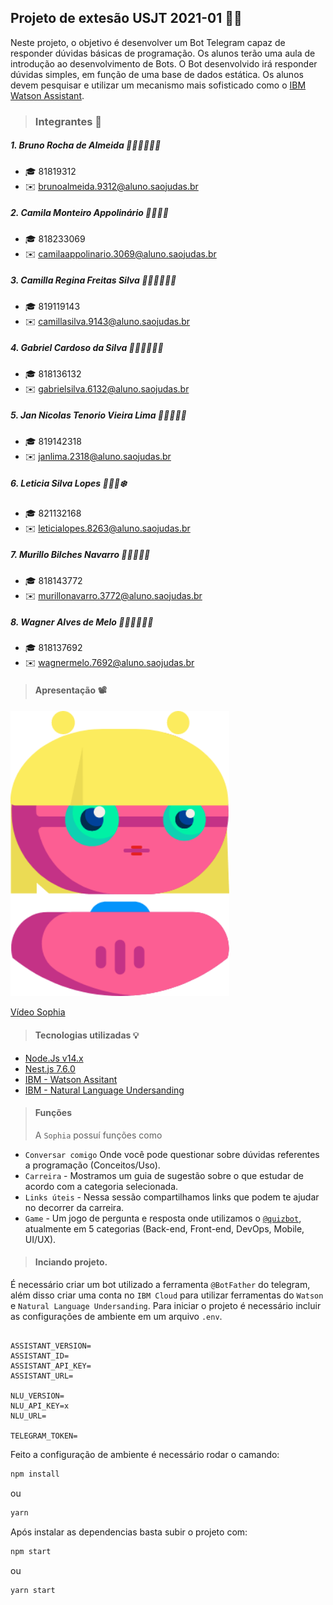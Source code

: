 ## Projeto de extesão USJT 2021-01 🤖📕

Neste projeto, o objetivo é desenvolver um Bot Telegram capaz de responder dúvidas básicas de programação. Os alunos terão uma aula de introdução ao desenvolvimento de Bots. O Bot desenvolvido irá responder dúvidas simples, em função de uma base de dados estática. Os alunos devem pesquisar e utilizar um mecanismo mais sofisticado como o [IBM Watson Assistant](https://developer.ibm.com/articles/introduction-watson-assistant/).

> ### Integrantes 💼

##### 1. Bruno Rocha de Almeida 👨🏾‍💻🧛🏾‍♂️

- 🎓 81819312
- ✉️ brunoalmeida.9312@aluno.saojudas.br

##### 2. Camila Monteiro Appolinário 👩🏻‍💻🤖

- 🎓 818233069
- ✉️ camilaappolinario.3069@aluno.saojudas.br

##### 3. Camilla Regina Freitas Silva 👩🏻‍💻🦹🏻‍♀️

- 🎓 819119143
- ✉️ camillasilva.9143@aluno.saojudas.br

##### 4. Gabriel Cardoso da Silva 👨🏻‍💻👨🏻‍💼

- 🎓 818136132
- ✉️ gabrielsilva.6132@aluno.saojudas.br

##### 5. Jan Nicolas Tenorio Vieira Lima 👨🏻‍💻🧞‍♂️

- 🎓 819142318
- ✉️ janlima.2318@aluno.saojudas.br

##### 6. Leticia Silva Lopes 👩🏻‍💻❄️

- 🎓 821132168
- ✉️ leticialopes.8263@aluno.saojudas.br

##### 7. Murillo Bilches Navarro 👨🏻‍💻🧙‍♂️

- 🎓 818143772
- ✉️ murillonavarro.3772@aluno.saojudas.br

##### 8. Wagner Alves de Melo 👨🏻‍💻🧛🏻‍♂️

- 🎓 818137692
- ✉️ wagnermelo.7692@aluno.saojudas.br

> #### Apresentação 📽️

<img src="public/../public/images/sophia.png" width="350px" >

[Vídeo Sophia]()

> #### Tecnologias utilizadas 💡

- [Node.Js v14.x](https://nodejs.org/en/download/)
- [Nest.js 7.6.0](https://nestjs.com/)
- [IBM - Watson Assitant](https://www.ibm.com/br-pt/cloud/watson-assistant)
- [IBM - Natural Language Undersanding](https://www.ibm.com/br-pt/cloud/watson-natural-language-understanding)

> #### Funções
>
> A `Sophia` possuí funções como

- `Conversar comigo` Onde você pode questionar sobre dúvidas referentes a programação (Conceitos/Uso).
- `Carreira` - Mostramos um guia de sugestão sobre o que estudar de acordo com a categoria selecionada.
- `Links úteis` - Nessa sessão compartilhamos links que podem te ajudar no decorrer da carreira.
- `Game` - Um jogo de pergunta e resposta onde utilizamos o [`@quizbot`](https://telegram.org/tour/quizbot), atualmente em 5 categorias (Back-end, Front-end, DevOps, Mobile, UI/UX).

> #### Inciando projeto.

É necessário criar um bot utilizado a ferramenta `@BotFather` do telegram, além disso criar uma conta no `IBM Cloud` para utilizar ferramentas do `Watson` e `Natural Language Undersanding`.
Para iniciar o projeto é necessário incluir as configurações de ambiente em um arquivo `.env`.

```.properties

ASSISTANT_VERSION=
ASSISTANT_ID=
ASSISTANT_API_KEY=
ASSISTANT_URL=

NLU_VERSION=
NLU_API_KEY=x
NLU_URL=

TELEGRAM_TOKEN=
```

Feito a configuração de ambiente é necessário rodar o camando:

```bash
npm install
```

ou

```bash
yarn
```

Após instalar as dependencias basta subir o projeto com:

```bash
npm start
```

ou

```bash
yarn start
```
